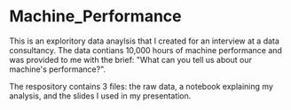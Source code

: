# Machine_Performance
This is an exploritory data anaylsis that I created for an interview at a data consultancy. The data contians 10,000 hours of machine performance and was provided to me with the brief: "What can you tell us about our machine's performance?". 

The respository contains 3 files: the raw data, a notebook explaining my analysis, and the slides I used in my presentation.
